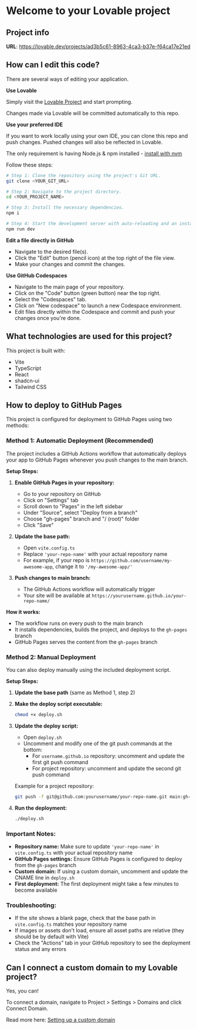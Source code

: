 
# Welcome to your Lovable project

## Project info

**URL**: https://lovable.dev/projects/ad3b5c61-8963-4ca3-b37e-f64ca17e21ed

## How can I edit this code?

There are several ways of editing your application.

**Use Lovable**

Simply visit the [Lovable Project](https://lovable.dev/projects/ad3b5c61-8963-4ca3-b37e-f64ca17e21ed) and start prompting.

Changes made via Lovable will be committed automatically to this repo.

**Use your preferred IDE**

If you want to work locally using your own IDE, you can clone this repo and push changes. Pushed changes will also be reflected in Lovable.

The only requirement is having Node.js & npm installed - [install with nvm](https://github.com/nvm-sh/nvm#installing-and-updating)

Follow these steps:

```sh
# Step 1: Clone the repository using the project's Git URL.
git clone <YOUR_GIT_URL>

# Step 2: Navigate to the project directory.
cd <YOUR_PROJECT_NAME>

# Step 3: Install the necessary dependencies.
npm i

# Step 4: Start the development server with auto-reloading and an instant preview.
npm run dev
```

**Edit a file directly in GitHub**

- Navigate to the desired file(s).
- Click the "Edit" button (pencil icon) at the top right of the file view.
- Make your changes and commit the changes.

**Use GitHub Codespaces**

- Navigate to the main page of your repository.
- Click on the "Code" button (green button) near the top right.
- Select the "Codespaces" tab.
- Click on "New codespace" to launch a new Codespace environment.
- Edit files directly within the Codespace and commit and push your changes once you're done.

## What technologies are used for this project?

This project is built with:

- Vite
- TypeScript
- React
- shadcn-ui
- Tailwind CSS

## How to deploy to GitHub Pages

This project is configured for deployment to GitHub Pages using two methods:

### Method 1: Automatic Deployment (Recommended)

The project includes a GitHub Actions workflow that automatically deploys your app to GitHub Pages whenever you push changes to the main branch.

**Setup Steps:**

1. **Enable GitHub Pages in your repository:**
   - Go to your repository on GitHub
   - Click on "Settings" tab
   - Scroll down to "Pages" in the left sidebar
   - Under "Source", select "Deploy from a branch"
   - Choose "gh-pages" branch and "/ (root)" folder
   - Click "Save"

2. **Update the base path:**
   - Open `vite.config.ts`
   - Replace `'your-repo-name'` with your actual repository name
   - For example, if your repo is `https://github.com/username/my-awesome-app`, change it to `'/my-awesome-app/'`

3. **Push changes to main branch:**
   - The GitHub Actions workflow will automatically trigger
   - Your site will be available at `https://yourusername.github.io/your-repo-name/`

**How it works:**
- The workflow runs on every push to the main branch
- It installs dependencies, builds the project, and deploys to the `gh-pages` branch
- GitHub Pages serves the content from the `gh-pages` branch

### Method 2: Manual Deployment

You can also deploy manually using the included deployment script.

**Setup Steps:**

1. **Update the base path** (same as Method 1, step 2)

2. **Make the deploy script executable:**
   ```sh
   chmod +x deploy.sh
   ```

3. **Update the deploy script:**
   - Open `deploy.sh`
   - Uncomment and modify one of the git push commands at the bottom:
     - For `username.github.io` repository: uncomment and update the first git push command
     - For project repository: uncomment and update the second git push command
   
   Example for a project repository:
   ```sh
   git push -f git@github.com:yourusername/your-repo-name.git main:gh-pages
   ```

4. **Run the deployment:**
   ```sh
   ./deploy.sh
   ```

### Important Notes:

- **Repository name:** Make sure to update `'your-repo-name'` in `vite.config.ts` with your actual repository name
- **GitHub Pages settings:** Ensure GitHub Pages is configured to deploy from the `gh-pages` branch
- **Custom domain:** If using a custom domain, uncomment and update the CNAME line in `deploy.sh`
- **First deployment:** The first deployment might take a few minutes to become available

### Troubleshooting:

- If the site shows a blank page, check that the base path in `vite.config.ts` matches your repository name
- If images or assets don't load, ensure all asset paths are relative (they should be by default with Vite)
- Check the "Actions" tab in your GitHub repository to see the deployment status and any errors

## Can I connect a custom domain to my Lovable project?

Yes, you can!

To connect a domain, navigate to Project > Settings > Domains and click Connect Domain.

Read more here: [Setting up a custom domain](https://docs.lovable.dev/tips-tricks/custom-domain#step-by-step-guide)

